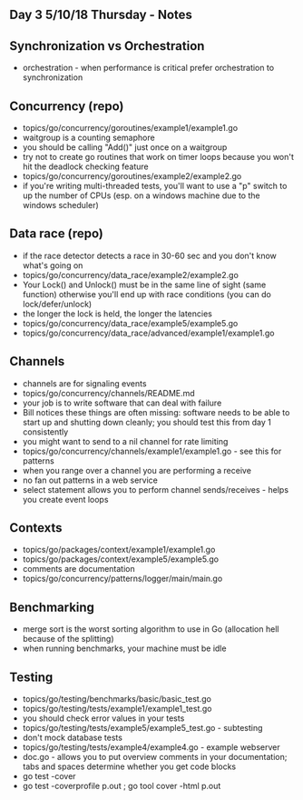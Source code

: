 ## Day 3 5/10/18 Thursday - Notes

## Synchronization vs Orchestration

* orchestration - when performance is critical prefer orchestration to synchronization

## Concurrency (repo)

* topics/go/concurrency/goroutines/example1/example1.go
* waitgroup is a counting semaphore
* you should be calling "Add()" just once on a waitgroup
* try not to create go routines that work on timer loops because you won't hit the deadlock checking feature
* topics/go/concurrency/goroutines/example2/example2.go
* if you're writing multi-threaded tests, you'll want to use a "p" switch to up the number of CPUs (esp. on a windows machine due to the windows scheduler)

## Data race (repo)

* if the race detector detects a race in 30-60 sec and you don't know what's going on
* topics/go/concurrency/data_race/example2/example2.go
* Your Lock() and Unlock() must be in the same line of sight (same function) otherwise you'll end up with race conditions (you can do lock/defer/unlock)
* the longer the lock is held, the longer the latencies
* topics/go/concurrency/data_race/example5/example5.go
* topics/go/concurrency/data_race/advanced/example1/example1.go

## Channels

* channels are for signaling events
* topics/go/concurrency/channels/README.md
* your job is to write software that can deal with failure
* Bill notices these things are often missing: software needs to be able to start up and shutting down cleanly; you should test this from day 1 consistently
* you might want to send to a nil channel for rate limiting
* topics/go/concurrency/channels/example1/example1.go - see this for patterns
* when you range over a channel you are performing a receive
* no fan out patterns in a web service
* select statement allows you to perform channel sends/receives - helps you create event loops

## Contexts

* topics/go/packages/context/example1/example1.go
* topics/go/packages/context/example5/example5.go
* comments are documentation
* topics/go/concurrency/patterns/logger/main/main.go

## Benchmarking

* merge sort is the worst sorting algorithm to use in Go (allocation hell because of the splitting)
* when running benchmarks, your machine must be idle

## Testing

* topics/go/testing/benchmarks/basic/basic_test.go
* topics/go/testing/tests/example1/example1_test.go
* you should check error values in your tests
* topics/go/testing/tests/example5/example5_test.go - subtesting
* don't mock database tests
* topics/go/testing/tests/example4/example4.go - example webserver
* doc.go - allows you to put overview comments in your documentation; tabs and spaces determine whether you get code blocks
* go test -cover
* go test -coverprofile p.out ; go tool cover -html p.out
